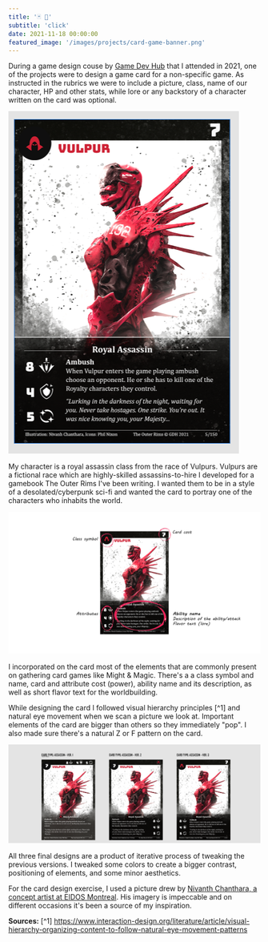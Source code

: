 ```yaml
---
title: '🃏 💭'
subtitle: 'click'
date: 2021-11-18 00:00:00
featured_image: '/images/projects/card-game-banner.png'
---
```


During a game design couse by <a href="https://www.gamedevhub.cz/">Game Dev Hub</a> that I attended in 2021, one of the projects were to design a game card for a non-specific game. As instructed in the rubrics we were to include a picture, class, name of our character, HP and other stats, while lore or any backstory of a character written on the card was optional.

![](/images/projects/vulpur-card.PNG)

My character is a royal assassin class from the race of Vulpurs. Vulpurs are a fictional race which are highly-skilled assassins-to-hire I developed for a gamebook The Outer Rims I've been writing. I wanted them to be in a style of a desolated/cyberpunk sci-fi and wanted the card to portray one of the characters who inhabits the world.

![](/images/projects/vulpur-desc.png)

I incorporated on the card most of the elements that are commonly present on gathering card games like Might & Magic. There's a a class symbol and name, card and attribute cost (power), ability name and its description, as well as short flavor text for the worldbuilding.

While designing the card I followed visual hierarchy principles [^1] and natural eye movement when we scan a picture we look at. Important elements of the card are bigger than others so they immediately "pop". I also made sure there's a natural Z or F pattern on the card. 

![](/images/projects/card-variations.png)

All three final designs are a product of iterative process of tweaking the previous versions. I tweaked some colors to create a bigger contrast, positioning of elements, and some minor aesthetics.

For the card design exercise, I used a picture drew by <a href="https://www.idea-academy.eu/concept-art-nivanh-chanthara-en">Nivanth Chanthara, a concept artist at EIDOS Montreal</a>. His imagery is impeccable and on different occasions it's been a source of my inspiration.

**Sources:**
[^1] https://www.interaction-design.org/literature/article/visual-hierarchy-organizing-content-to-follow-natural-eye-movement-patterns